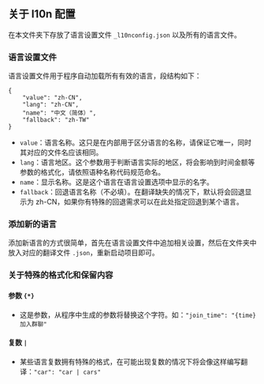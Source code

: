 ## 关于 I10n 配置
在本文件夹下存放了语言设置文件 `_l10nconfig.json` 以及所有的语言文件。

### 语言设置文件
语言设置文件用于程序自动加载所有有效的语言，段结构如下：
~~~
{
    "value": "zh-CN",
    "lang": "zh-CN",
    "name": "中文（简体）",
    "fallback": "zh-TW"
}
~~~
- `value`：语言名称。这只是在内部用于区分语言的名称，请保证它唯一，同时其对应的文件名应该相同。
- `lang`：语言地区。这个参数用于判断语言实际的地区，将会影响到时间金额等参数的格式化，请依照语种名称代码规范命名。
- `name`：显示名称。这是这个语言在语言设置选项中显示的名字。
- `fallback`：回退语言名称（不必填）。在翻译缺失的情况下，默认将会回退显示为 zh-CN，如果你有特殊的回退需求可以在此处指定回退到某个语言。

### 添加新的语言
添加新语言的方式很简单，首先在语言设置文件中追加相关设置，然后在文件夹中放入对应的翻译文件 `.json`，重新启动项目即可。

### 关于特殊的格式化和保留内容
#### 参数 `{*}`
- 这是参数，从程序中生成的参数将替换这个字符。如：`"join_time": "{time} 加入群聊"`
#### 复数 `|`
- 某些语言复数拥有特殊的格式，在可能出现复数的情况下将会像这样编写翻译：`"car": "car | cars"`